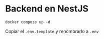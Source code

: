 # Backend en NestJS

```
docker compose up -d
```

Copiar el ```.env.template``` y renombrarlo a ```.env```